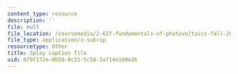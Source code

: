 ```yaml
---
content_type: resource
description: ''
file: null
file_location: /coursemedia/2-627-fundamentals-of-photovoltaics-fall-2013/8797172e0b588c215c583af14e160e26_C42jXQLc_Jo.srt
file_type: application/x-subrip
resourcetype: Other
title: 3play caption file
uid: 8797172e-0b58-8c21-5c58-3af14e160e26
---
```


